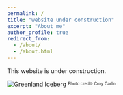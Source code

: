 ```yaml
---
permalink: /
title: "website under construction"
excerpt: "About me"
author_profile: true
redirect_from: 
  - /about/
  - /about.html
---
```


This website is under construction.

![Greenland Iceberg](/images/greenland_iceberg.jpg)
<sup><sub>Photo credit: Croy Carlin</sub></sup>

